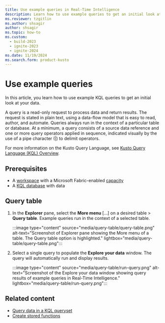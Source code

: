 ```yaml
---
title: Use example queries in Real-Time Intelligence
description: Learn how to use example queries to get an initial look at your data in Real-Time Intelligence.
ms.reviewer: tzgitlin
ms.author: shsagir
author: shsagir
ms.topic: how-to
ms.custom:
  - build-2023
  - ignite-2023
  - ignite-2024
ms.date: 11/19/2024
ms.search.form: product-kusto
---
```

# Use example queries

In this article, you learn how to use example KQL queries to get an initial look at your data.

A query is a read-only request to process data and return results. The request is stated in plain text, using a data-flow model that is easy to read, author, and automate. Queries always run in the context of a particular table or database. At a minimum, a query consists of a source data reference and one or more query operators applied in sequence, indicated visually by the use of a pipe character (|) to delimit operators.

For more information on the Kusto Query Language, see [Kusto Query Language (KQL) Overview](/azure/data-explorer/kusto/query/index?context=/fabric/context/context).

## Prerequisites

* A [workspace](../get-started/create-workspaces.md) with a Microsoft Fabric-enabled [capacity](../enterprise/licenses.md#capacity)
* A [KQL database](create-database.md) with data

## Query table

1. In the **Explorer** pane, select the **More menu** [...] on a desired table > **Query table**. Example queries run in the context of a selected table.

    :::image type="content" source="media/query-table/query-table.png" alt-text="Screenshot of Explorer pane showing the More menu of a table. The Query table option is highlighted."  lightbox="media/query-table/query-table.png":::

1. Select a single query to populate the **Explore your data** window. The query will automatically run and display results.

    :::image type="content" source="media/query-table/run-query.png" alt-text="Screenshot of the Explore your data window showing query results of example queries in Real-Time Intelligence."  lightbox="media/query-table/run-query.png":::

## Related content

* [Query data in a KQL queryset](kusto-query-set.md)
* [Create stored functions](create-functions.md)
